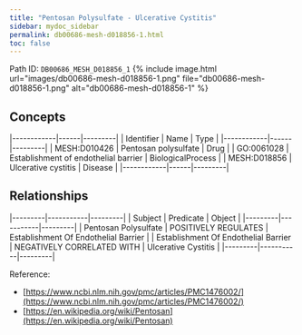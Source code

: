 ```yaml
---
title: "Pentosan Polysulfate - Ulcerative Cystitis"
sidebar: mydoc_sidebar
permalink: db00686-mesh-d018856-1.html
toc: false 
---
```



Path ID: `DB00686_MESH_D018856_1`
{% include image.html url="images/db00686-mesh-d018856-1.png" file="db00686-mesh-d018856-1.png" alt="db00686-mesh-d018856-1" %}

## Concepts

|------------|------|---------|
| Identifier | Name | Type    |
|------------|------|---------|
| MESH:D010426 | Pentosan polysulfate | Drug |
| GO:0061028 | Establishment of endothelial barrier | BiologicalProcess |
| MESH:D018856 | Ulcerative cystitis | Disease |
|------------|------|---------|

## Relationships

|---------|-----------|---------|
| Subject | Predicate | Object  |
|---------|-----------|---------|
| Pentosan Polysulfate | POSITIVELY REGULATES | Establishment Of Endothelial Barrier |
| Establishment Of Endothelial Barrier | NEGATIVELY CORRELATED WITH | Ulcerative Cystitis |
|---------|-----------|---------|

Reference: 
  - [https://www.ncbi.nlm.nih.gov/pmc/articles/PMC1476002/](https://www.ncbi.nlm.nih.gov/pmc/articles/PMC1476002/)
  - [https://en.wikipedia.org/wiki/Pentosan](https://en.wikipedia.org/wiki/Pentosan)
